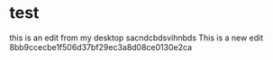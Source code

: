 # test


this is an edit from my desktop
sacndcbdsvihnbds
This is a new edit 
8bb9ccecbe1f506d37bf29ec3a8d08ce0130e2ca
